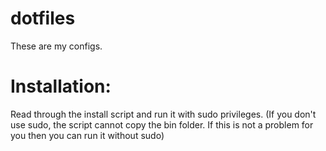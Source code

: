 # dotfiles
These are my configs.
# Installation:
Read through the install script and run it with sudo privileges. (If you don't use sudo, the script cannot copy the bin folder. If this is not a problem for you then you can run it without sudo)